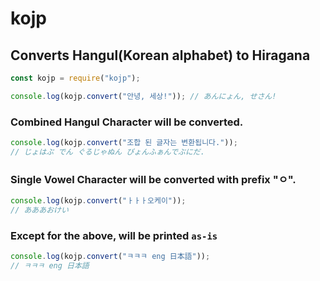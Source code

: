 # kojp

## Converts Hangul(Korean alphabet) to Hiragana

```js
const kojp = require("kojp");

console.log(kojp.convert("안녕, 세상!")); // あんにょん, せさん!
```

### Combined Hangul Character will be converted.

```js
console.log(kojp.convert("조합 된 글자는 변환됩니다.")); 
// じょはぶ でん ぐるじゃぬん びょんふぁんでぶにだ.
```

### Single Vowel Character will be converted with prefix "ㅇ".
```js
console.log(kojp.convert("ㅏㅏㅏ오케이")); 
// あああおけい
```

### Except for the above, will be printed `as-is`
```js
console.log(kojp.convert("ㅋㅋㅋ eng 日本語")); 
// ㅋㅋㅋ eng 日本語
```
